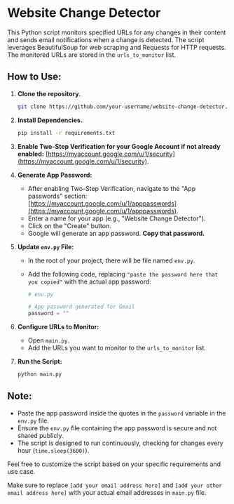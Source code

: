 # Website Change Detector

This Python script monitors specified URLs for any changes in their content and sends email notifications when a change is detected. The script leverages BeautifulSoup for web scraping and Requests for HTTP requests. The monitored URLs are stored in the `urls_to_monitor` list.

## How to Use:

1. **Clone the repository.**

   ```bash
   git clone https://github.com/your-username/website-change-detector.git
   ```

2. **Install Dependencies.**

   ```bash
   pip install -r requirements.txt
   ```

3. **Enable Two-Step Verification for your Google Account if not already enabled:**
   [https://myaccount.google.com/u/1/security](https://myaccount.google.com/u/1/security).

4. **Generate App Password:**

   - After enabling Two-Step Verification, navigate to the "App passwords" section: [https://myaccount.google.com/u/1/apppasswords](https://myaccount.google.com/u/1/apppasswords).
   - Enter a name for your app (e.g., "Website Change Detector").
   - Click on the "Create" button.
   - Google will generate an app password. **Copy that password.**

5. **Update `env.py` File:**

   - In the root of your project, there will be file named `env.py`.
   - Add the following code, replacing `"paste the password here that you copied"` with the actual app password:

     ```python
     # env.py

     # App password generated for Gmail
     password = ""
     ```

6. **Configure URLs to Monitor:**

   - Open `main.py`.
   - Add the URLs you want to monitor to the `urls_to_monitor` list.

7. **Run the Script:**
   ```bash
   python main.py
   ```

## Note:

- Paste the app password inside the quotes in the `password` variable in the `env.py` file.
- Ensure the `env.py` file containing the app password is secure and not shared publicly.
- The script is designed to run continuously, checking for changes every hour (`time.sleep(3600)`).

Feel free to customize the script based on your specific requirements and use case.

Make sure to replace `[add your email address here]` and `[add your other email address here]` with your actual email addresses in `main.py` file.
